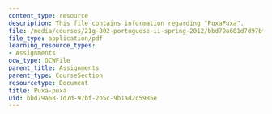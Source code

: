 ```yaml
---
content_type: resource
description: This file contains information regarding "PuxaPuxa".
file: /media/courses/21g-802-portuguese-ii-spring-2012/bbd79a681d7d97bf2b5c9b1ad2c5985e_MIT21G_802S12_Puxa_Puxa.pdf
file_type: application/pdf
learning_resource_types:
- Assignments
ocw_type: OCWFile
parent_title: Assignments
parent_type: CourseSection
resourcetype: Document
title: Puxa-puxa
uid: bbd79a68-1d7d-97bf-2b5c-9b1ad2c5985e
---
```

